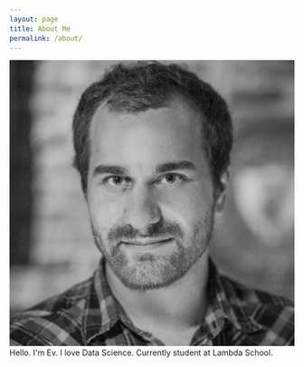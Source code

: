 ```yaml
---
layout: page
title: About Me
permalink: /about/
---
```

![](images/Evgeny%20Khoroshukhin.jpg)
Hello. I'm Ev. I love Data Science. Currently student at Lambda School.
